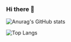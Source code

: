 ### Hi there 👋

![Anurag's GitHub stats](https://github-readme-stats.vercel.app/api?username=caioxgomes&show_icons=true&theme=dracula&custom_title=Contribuições_de_CaioXGomes)

![Top Langs](https://github-readme-stats.vercel.app/api/top-langs/?username=CaioXGomes&hide_progress=true&theme=dracula&langs_count=10&custom_title=Linguagens_mais_utilizadas)
